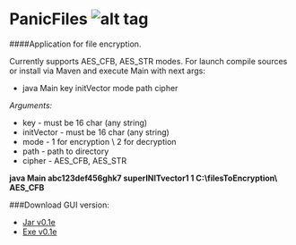 # PanicFiles ![alt tag](http://puu.sh/p5TwX/81679cd1ea.png)
####Application for file encryption.


Currently supports AES_CFB, AES_STR modes.
For launch compile sources or install via Maven and execute Main with next args:
- java Main key initVector mode path cipher

*Arguments:*
* key - must be 16 char (any string)
* initVector - must be 16 char (any string)
* mode - 1 for encryption \ 2 for decryption
* path - path to directory
* cipher - AES_CFB, AES_STR

**java Main abc123def456ghk7 superINITvector1 1 C:\filesToEncryption\ AES_CFB**

###Download GUI version:
* [Jar v0.1e](https://www.dropbox.com/s/lm4c51zdka5ykt4/PanicFiles%200.1e.jar?dl=0)
* [Exe v0.1e](https://www.dropbox.com/s/qycjcfq3w04g5ak/PanicFiles%200.1e.exe?dl=0)

